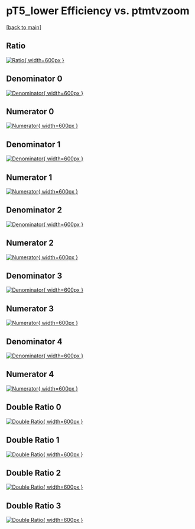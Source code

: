 # pT5_lower Efficiency vs. ptmtvzoom

[[back to main](./)]



## Ratio

[![Ratio](../mtv/var/pT5_lower_vtr_13_-1_eff_ptmtvzoom.png){ width=600px }](../mtv/var/pT5_lower_vtr_13_-1_eff_ptmtvzoom.pdf)

## Denominator 0

[![Denominator](../mtv/den/pT5_lower_vtr_13_-1_eff_ptmtvzoom_den0.png){ width=600px }](../mtv/den/pT5_lower_vtr_13_-1_eff_ptmtvzoom_den0.pdf)

## Numerator 0

[![Numerator](../mtv/num/pT5_lower_vtr_13_-1_eff_ptmtvzoom_num0.png){ width=600px }](../mtv/num/pT5_lower_vtr_13_-1_eff_ptmtvzoom_num0.pdf)

## Denominator 1

[![Denominator](../mtv/den/pT5_lower_vtr_13_-1_eff_ptmtvzoom_den1.png){ width=600px }](../mtv/den/pT5_lower_vtr_13_-1_eff_ptmtvzoom_den1.pdf)

## Numerator 1

[![Numerator](../mtv/num/pT5_lower_vtr_13_-1_eff_ptmtvzoom_num1.png){ width=600px }](../mtv/num/pT5_lower_vtr_13_-1_eff_ptmtvzoom_num1.pdf)

## Denominator 2

[![Denominator](../mtv/den/pT5_lower_vtr_13_-1_eff_ptmtvzoom_den2.png){ width=600px }](../mtv/den/pT5_lower_vtr_13_-1_eff_ptmtvzoom_den2.pdf)

## Numerator 2

[![Numerator](../mtv/num/pT5_lower_vtr_13_-1_eff_ptmtvzoom_num2.png){ width=600px }](../mtv/num/pT5_lower_vtr_13_-1_eff_ptmtvzoom_num2.pdf)

## Denominator 3

[![Denominator](../mtv/den/pT5_lower_vtr_13_-1_eff_ptmtvzoom_den3.png){ width=600px }](../mtv/den/pT5_lower_vtr_13_-1_eff_ptmtvzoom_den3.pdf)

## Numerator 3

[![Numerator](../mtv/num/pT5_lower_vtr_13_-1_eff_ptmtvzoom_num3.png){ width=600px }](../mtv/num/pT5_lower_vtr_13_-1_eff_ptmtvzoom_num3.pdf)

## Denominator 4

[![Denominator](../mtv/den/pT5_lower_vtr_13_-1_eff_ptmtvzoom_den4.png){ width=600px }](../mtv/den/pT5_lower_vtr_13_-1_eff_ptmtvzoom_den4.pdf)

## Numerator 4

[![Numerator](../mtv/num/pT5_lower_vtr_13_-1_eff_ptmtvzoom_num4.png){ width=600px }](../mtv/num/pT5_lower_vtr_13_-1_eff_ptmtvzoom_num4.pdf)

## Double Ratio 0

[![Double Ratio](../mtv/ratio/pT5_lower_vtr_13_-1_eff_ptmtvzoom_ratio0.png){ width=600px }](../mtv/ratio/pT5_lower_vtr_13_-1_eff_ptmtvzoom_ratio0.pdf)

## Double Ratio 1

[![Double Ratio](../mtv/ratio/pT5_lower_vtr_13_-1_eff_ptmtvzoom_ratio1.png){ width=600px }](../mtv/ratio/pT5_lower_vtr_13_-1_eff_ptmtvzoom_ratio1.pdf)

## Double Ratio 2

[![Double Ratio](../mtv/ratio/pT5_lower_vtr_13_-1_eff_ptmtvzoom_ratio2.png){ width=600px }](../mtv/ratio/pT5_lower_vtr_13_-1_eff_ptmtvzoom_ratio2.pdf)

## Double Ratio 3

[![Double Ratio](../mtv/ratio/pT5_lower_vtr_13_-1_eff_ptmtvzoom_ratio3.png){ width=600px }](../mtv/ratio/pT5_lower_vtr_13_-1_eff_ptmtvzoom_ratio3.pdf)

